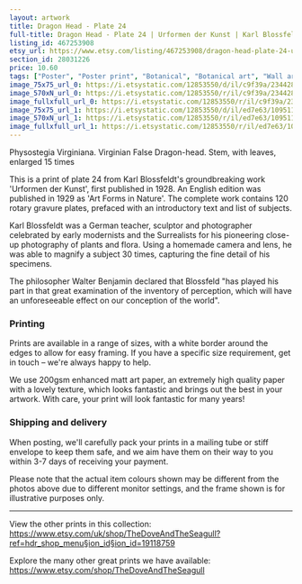 ```yaml
---
layout: artwork
title: Dragon Head - Plate 24 
full-title: Dragon Head - Plate 24 | Urformen der Kunst | Karl Blossfeldt |   Botanical print, wall art, room decor, black & white, sepia, vintage
listing_id: 467253908
etsy_url: https://www.etsy.com/listing/467253908/dragon-head-plate-24-urformen-der-kunst?utm_source=ds&utm_medium=api&utm_campaign=api
section_id: 28031226
price: 10.60
tags: ["Poster", "Poster print", "Botanical", "Botanical art", "Wall art", "Botanical poster", "Photograph", "Vintage", "Black and white", "Sepia", "Minimal", "High quality print", "Botanical print"]
image_75x75_url_0: https://i.etsystatic.com/12853550/d/il/c9f39a/2344284473/il_75x75.2344284473_2k9y.jpg?version=0
image_570xN_url_0: https://i.etsystatic.com/12853550/r/il/c9f39a/2344284473/il_570xN.2344284473_2k9y.jpg
image_fullxfull_url_0: https://i.etsystatic.com/12853550/r/il/c9f39a/2344284473/il_fullxfull.2344284473_2k9y.jpg
image_75x75_url_1: https://i.etsystatic.com/12853550/d/il/ed7e63/1095111905/il_75x75.1095111905_esyi.jpg?version=0
image_570xN_url_1: https://i.etsystatic.com/12853550/r/il/ed7e63/1095111905/il_570xN.1095111905_esyi.jpg
image_fullxfull_url_1: https://i.etsystatic.com/12853550/r/il/ed7e63/1095111905/il_fullxfull.1095111905_esyi.jpg
---
```

Physostegia Virginiana. Virginian False Dragon-head. Stem, with leaves, enlarged 15 times

This is a print of plate 24 from Karl Blossfeldt&#39;s groundbreaking work &#39;Urformen der Kunst&#39;, first published in 1928. An English edition was published in 1929 as &#39;Art Forms in Nature&#39;. The complete work contains 120 rotary gravure plates, prefaced with an introductory text and list of subjects.

Karl Blossfeldt was a German teacher, sculptor and photographer celebrated by early modernists and the Surrealists for his pioneering close-up photography of plants and flora. Using a homemade camera and lens, he was able to magnify a subject 30 times, capturing the fine detail of his specimens.

The philosopher Walter Benjamin declared that Blossfeld &quot;has played his part in that great examination of the inventory of perception, which will have an unforeseeable effect on our conception of the world&quot;. 

### Printing

Prints are available in a range of sizes, with a white border around the edges to allow for easy framing. If you have a specific size requirement, get in touch – we&#39;re always happy to help.

We use 200gsm enhanced matt art paper, an extremely high quality paper with a lovely texture, which looks fantastic and brings out the best in your artwork. With care, your print will look fantastic for many years!

### Shipping and delivery

When posting, we&#39;ll carefully pack your prints in a mailing tube or stiff envelope to keep them safe, and we aim have them on their way to you within 3-7 days of receiving your payment.

Please note that the actual item colours shown may be different from the photos above due to different monitor settings, and the frame shown is for illustrative purposes only.

---

View the other prints in this collection: https://www.etsy.com/uk/shop/TheDoveAndTheSeagull?ref=hdr_shop_menu§ion_id§ion_id=19118759

Explore the many other great prints we have available: https://www.etsy.com/shop/TheDoveAndTheSeagull
